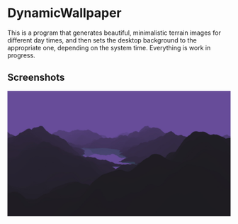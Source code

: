 # DynamicWallpaper

This is a program that generates beautiful, minimalistic terrain images for different day times, and then sets the desktop background to the appropriate one, depending on the system time. Everything is work in progress.

## Screenshots

![Screenshot unable to load](Preview.jpg?raw=true)
